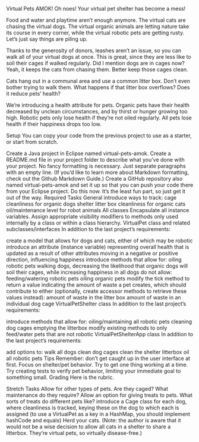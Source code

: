 Virtual Pets AMOK!
Oh noes! Your virtual pet shelter has become a mess!

Food and water and playtime aren’t enough anymore. The virtual cats are chasing the virtual dogs. The virtual organic animals are letting nature take its course in every corner, while the virtual robotic pets are getting rusty. Let’s just say things are piling up.

Thanks to the generosity of donors, leashes aren’t an issue, so you can walk all of your virtual dogs at once. This is great, since they are less like to soil their cages if walked regularly. Did I mention dogs are in cages now? Yeah, it keeps the cats from chasing them. Better keep those cages clean.

Cats hang out in a communal area and use a common litter box. Don’t even bother trying to walk them. What happens if that litter box overflows? Does it reduce pets’ health?

We’re introducing a health attribute for pets. Organic pets have their health decreased by unclean circumstances, and by thirst or hunger growing too high. Robotic pets only lose health if they’re not oiled regularly. All pets lose health if their happiness drops too low.

Setup
You can copy your code from the previous project to use as a starter, or start from scratch.

Create a Java project in Eclipse named virtual-pets-amok.
Create a README.md file in your project folder to describe what you’ve done with your project. No fancy formatting is necessary. Just separate paragraphs with an empty line. (If you’d like to learn more about Markdown formatting, check out the Github Markdown Guide.)
Create a GitHub repository also named virtual-pets-amok and set it up so that you can push your code there from your Eclipse project. Do this now. It’s the least fun part, so just get it out of the way.
Required Tasks
General
introduce ways to track:
cage cleanliness for organic dogs
shelter litter box cleanliness for organic cats
oil/maintenance level for robot animals
All classes
Encapsulate all instance variables.
Assign appropriate visibility modifiers to methods only used internally by a class or within a class hierarchy.
VirtualPet class and related subclasses/interfaces
In addition to the last project’s requirements:

create a model that allows for dogs and cats, either of which may be robotic
introduce an attribute (instance variable) representing overall health that is updated as a result of other attributes moving in a negative or positive direction, influencing happiness
introduce methods that allow for:
oiling robotic pets
walking dogs, decreasing the likelihood that organic dogs will soil their cages, while increasing happiness in all dogs
do not allow:
feeding/watering robotic pets
oiling organic pets
modify the tick method to return a value indicating the amount of waste a pet creates, which should contribute to either (optionally, create accessor methods to retrieve these values instead):
amount of waste in the litter box
amount of waste in an individual dog cage
VirtualPetShelter class
In addition to the last project’s requirements:

introduce methods that allow for:
oiling/maintaining all robotic pets
cleaning dog cages
emptying the litterbox
modify existing methods to only feed/water pets that are not robotic
VirtualPetShelterApp class
In addition to the last project’s requirements:

add options to:
walk all dogs
clean dog cages
clean the shelter litterbox
oil all robotic pets
Tips
Remember: don’t get caught up in the user interface at first. Focus on shelter/pet behavior. Try to get one thing working at a time.
Try creating tests to verify pet behavior, limiting your immediate goal to something small.
Grading
Here is the rubric.

Stretch Tasks
Allow for other types of pets. Are they caged? What maintenance do they require?
Allow an option for giving treats to pets. What sorts of treats do different pets like?
introduce a Cage class for each dog, where cleanliness is tracked, keying these on the dog to which each is assigned (to use a VirtualPet as a key in a HashMap, you should implement hashCode and equals)
Herd your cats.
(Note: the author is aware that it would not be a wise decision to allow all cats in a shelter to share a litterbox. They’re virtual pets, so virtually disease-free.)